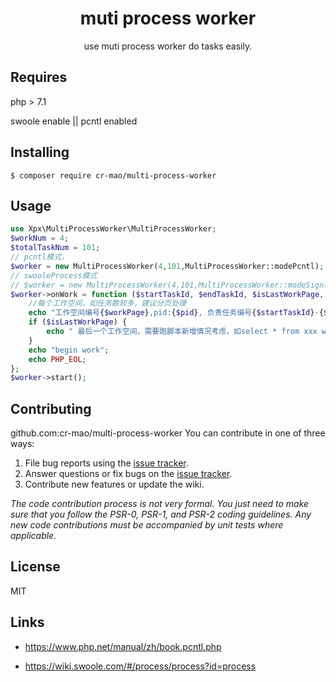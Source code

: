 <h1 align="center">  muti process worker </h1>

<p align="center"> use muti process worker do tasks  easily.</p>

## Requires

 php > 7.1
 
 swoole enable ||  pcntl enabled
 

## Installing

```shell
$ composer require cr-mao/multi-process-worker
```

## Usage
```php
use Xpx\MultiProcessWorker\MultiProcessWorker;
$workNum = 4;
$totalTaskNum = 101;
// pcntl模式，
$worker = new MultiProcessWorker(4,101,MultiProcessWorker::modePcntl);
// swooleProcess模式
// $worker = new MultiProcessWorker(4,101,MultiProcessWorker::modeSignleSwooleProcess);
$worker->onWork = function ($startTaskId, $endTaskId, $isLastWorkPage, $workPage, $pid) {
    //每个工作空间，如任务数较多，建议分页处理
    echo "工作空间编号{$workPage},pid:{$pid}, 负责任务编号{$startTaskId}-{$endTaskId}";
    if ($isLastWorkPage) {
        echo " 最后一个工作空间，需要跑脚本新增情况考虑，如select * from xxx where id > {$startTaskId}";
    }
    echo "begin work";
    echo PHP_EOL;
};
$worker->start();
```


## Contributing
github.com:cr-mao/multi-process-worker
You can contribute in one of three ways:
1. File bug reports using the [issue tracker](https://github.com/cr-mao/multi-process-worker/issues).
2. Answer questions or fix bugs on the [issue tracker](https://github.com/cr-mao/multi-process-worker/issues).
3. Contribute new features or update the wiki.

_The code contribution process is not very formal. You just need to make sure that you follow the PSR-0, PSR-1, and PSR-2 coding guidelines. Any new code contributions must be accompanied by unit tests where applicable._

## License

MIT

## Links

 - https://www.php.net/manual/zh/book.pcntl.php

 - https://wiki.swoole.com/#/process/process?id=process
 
